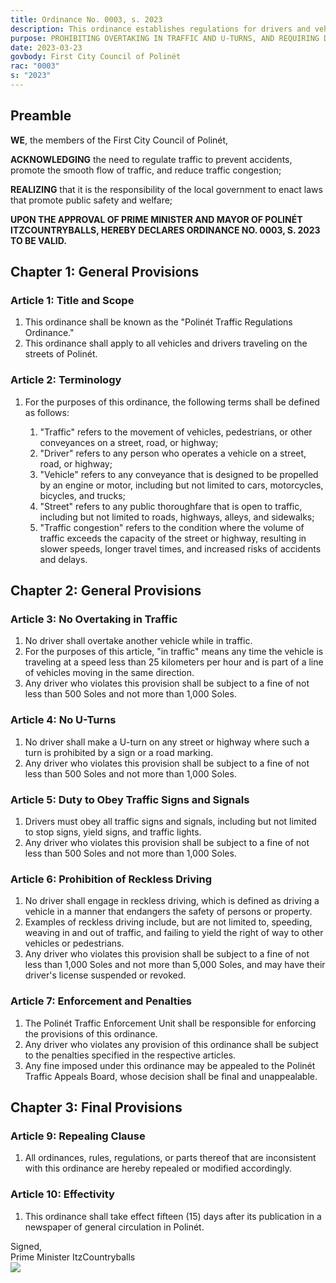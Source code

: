 ```yaml
---
title: Ordinance No. 0003, s. 2023
description: This ordinance establishes regulations for drivers and vehicles traveling on the streets of Polinét, including restrictions on overtaking in traffic and U-turns, as well as requirements to obey traffic signs and signals.
purpose: PROHIBITING OVERTAKING IN TRAFFIC AND U-TURNS, AND REQUIRING DRIVERS TO OBEY TRAFFIC SIGNS AND SIGNALS TO ENSURE THE SAFETY AND CONVENIENCE OF ALL ROAD USERS IN POLINÉT.
date: 2023-03-23
govbody: First City Council of Polinét
rac: "0003"
s: "2023"
---
```


## Preamble
<p>
<b><span class="text-3xl font-bold">W</span>E</b>, the members of the First City Council of Polinét,

**ACKNOWLEDGING** the need to regulate traffic to prevent accidents, promote the smooth flow of traffic, and reduce traffic congestion;

**REALIZING** that it is the responsibility of the local government to enact laws that promote public safety and welfare;

**UPON THE APPROVAL OF PRIME MINISTER AND MAYOR OF POLINÉT ITZCOUNTRYBALLS, HEREBY DECLARES ORDINANCE NO. 0003, S. 2023 TO BE VALID.**

## Chapter 1: General Provisions

### Article 1: Title and Scope
<ol class="numeral">
    <li>This ordinance shall be known as the "Polinét Traffic Regulations Ordinance."</li>
    <li>This ordinance shall apply to all vehicles and drivers traveling on the streets of Polinét.</li>
</ol>

### Article 2: Terminology
<ol class="numeral">
    <li>For the purposes of this ordinance, the following terms shall be defined as follows:</li>
    <ol class="alpha list-inside">
        <li>"Traffic" refers to the movement of vehicles, pedestrians, or other conveyances on a street, road, or highway;</li>
        <li>"Driver" refers to any person who operates a vehicle on a street, road, or highway;</li>
        <li>"Vehicle" refers to any conveyance that is designed to be propelled by an engine or motor, including but not limited to cars, motorcycles, bicycles, and trucks;</li>
        <li>"Street" refers to any public thoroughfare that is open to traffic, including but not limited to roads, highways, alleys, and sidewalks;</li>
        <li>"Traffic congestion" refers to the condition where the volume of traffic exceeds the capacity of the street or highway, resulting in slower speeds, longer travel times, and increased risks of accidents and delays.</li>
    </ol>
</ol>

## Chapter 2: General Provisions

### Article 3: No Overtaking in Traffic
<ol class="numeral">
    <li>No driver shall overtake another vehicle while in traffic.</li>
    <li>For the purposes of this article, "in traffic" means any time the vehicle is traveling at a speed less than 25 kilometers per hour and is part of a line of vehicles moving in the same direction.</li>
    <li>Any driver who violates this provision shall be subject to a fine of not less than 500 Soles and not more than 1,000 Soles.</li>
</ol>

### Article 4: No U-Turns
<ol class="numeral">
    <li>No driver shall make a U-turn on any street or highway where such a turn is prohibited by a sign or a road marking.</li>
    <li>Any driver who violates this provision shall be subject to a fine of not less than 500 Soles and not more than 1,000 Soles.</li>
</ol>

### Article 5: Duty to Obey Traffic Signs and Signals
<ol class="numeral">
    <li>Drivers must obey all traffic signs and signals, including but not limited to stop signs, yield signs, and traffic lights.</li>
    <li>Any driver who violates this provision shall be subject to a fine of not less than 500 Soles and not more than 1,000 Soles.</li>
</ol>

### Article 6: Prohibition of Reckless Driving
<ol class="numeral">
    <li>No driver shall engage in reckless driving, which is defined as driving a vehicle in a manner that endangers the safety of persons or property.</li>
    <li>Examples of reckless driving include, but are not limited to, speeding, weaving in and out of traffic, and failing to yield the right of way to other vehicles or pedestrians.</li>
    <li>Any driver who violates this provision shall be subject to a fine of not less than 1,000 Soles and not more than 5,000 Soles, and may have their driver's license suspended or revoked.</li>
</ol>

### Article 7: Enforcement and Penalties
<ol class="numeral">
    <li>The Polinét Traffic Enforcement Unit shall be responsible for enforcing the provisions of this ordinance.</li>
    <li>Any driver who violates any provision of this ordinance shall be subject to the penalties specified in the respective articles.</li>
    <li>Any fine imposed under this ordinance may be appealed to the Polinét Traffic Appeals Board, whose decision shall be final and unappealable.</li>
</ol>

## Chapter 3: Final Provisions

### Article 9: Repealing Clause
<ol class="numeral">
    <li>All ordinances, rules, regulations, or parts thereof that are inconsistent with this ordinance are hereby repealed or modified accordingly.</li>
</ol>

### Article 10: Effectivity
<ol class="numeral">
    <li>This ordinance shall take effect fifteen (15) days after its publication in a newspaper of general circulation in Polinét.</li>
</ol>

<div class="grid text-right">
    Signed,
    <div class="block">
        Prime Minister ItzCountryballs<br>
        <img src="/assets/img/Itz-sig.png" class="h-12 w-auto float-right block">
    </div>
</div>